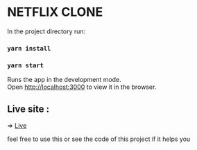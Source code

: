 # NETFLIX CLONE 

In the project directory run:

### `yarn install`
### `yarn start`

Runs the app in the development mode.<br />
Open [http://localhost:3000](http://localhost:3000) to view it in the browser.

## Live site : 
=>  <a href="https://netflix-clone-23180.web.app/" target="_blank">Live</a>

feel free to use this or see the code of this project if it helps you
